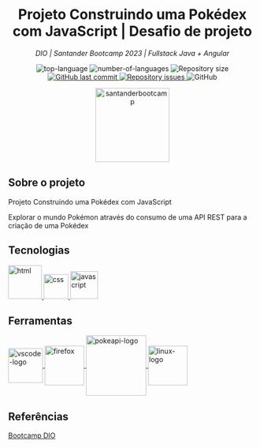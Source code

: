 <h1 align="center">Projeto Construindo uma Pokédex com JavaScript | Desafio de projeto</h1>

<p align="center"><i>DIO | Santander Bootcamp 2023 | Fullstack Java + Angular</i></p>

<p align="center" display="inline-block">
  <img src="https://img.shields.io/github/languages/top/eltonmorenocl/js-developer-pokedex" alt="top-language"/>
  <img src="https://img.shields.io/github/languages/count/eltonmorenocl/js-developer-pokedex" alt="number-of-languages"/>
  <img alt="Repository size" src="https://img.shields.io/github/repo-size/eltonmorenocl/js-developer-pokedex">
  <a href="https://github.com/eltonmorenocl/js-developer-pokedex/commits/master">
    <img alt="GitHub last commit" src="https://img.shields.io/github/last-commit/eltonmorenocl/js-developer-pokedex">
  </a>

  <a href="https://github.com/eltonmorenocl/js-developer-pokedex">
    <img alt="Repository issues" src="https://img.shields.io/github/issues/eltonmorenocl/js-developer-pokedex">
  </a>

  <img alt="GitHub" src="https://img.shields.io/github/license/eltonmorenocl/js-developer-pokedex">
  </p>
</p>
<p align="center">
  <a href="https://web.dio.me/track/santander-bootcamp-2023-fullstack-java-angular">
    <img width="150" src="https://hermes.dio.me/tracks/afebe5ed-2b18-438a-95b0-2c971e9aeff9.png" alt="santanderbootcamp"  text-align: center>
  </a>  
</p>

##  Sobre o projeto

Projeto Construindo uma Pokédex com JavaScript 

Explorar o mundo Pokémon através do consumo de uma API REST para a criação de uma Pokédex 



## Tecnologias

<p display="inline-block">
  <a href="https://developer.mozilla.org/pt-BR/docs/Web/HTML">
    <img width="68" src="https://upload.wikimedia.org/wikipedia/commons/thumb/6/61/HTML5_logo_and_wordmark.svg/200px-HTML5_logo_and_wordmark.svg.png" alt="html">
  </a>
  
  <a href="https://developer.mozilla.org/pt-BR/docs/Web/CSS">
    <img width="50" src="https://upload.wikimedia.org/wikipedia/commons/thumb/d/d5/CSS3_logo_and_wordmark.svg/120px-CSS3_logo_and_wordmark.svg.png" alt="css">
  </a>
  
  <a href="https://developer.mozilla.org/pt-BR/docs/Web/JavaScript">
    <img width="56" src="https://upload.wikimedia.org/wikipedia/commons/thumb/9/99/Unofficial_JavaScript_logo_2.svg/260px-Unofficial_JavaScript_logo_2.svg.png" alt="javascript">
  </a> 
</p>


## Ferramentas

<p display="inline-block">
  <a href="https://code.visualstudio.com/">
    <img width="70" src="https://upload.wikimedia.org/wikipedia/commons/thumb/9/9a/Visual_Studio_Code_1.35_icon.svg/2048px-Visual_Studio_Code_1.35_icon.svg.png" alt="vscode-logo" align="center"/>
  </a>
  <a href="https://developer.mozilla.org/pt-BR/docs/Mozilla/Firefox">
    <img width="80" src="https://upload.wikimedia.org/wikipedia/commons/thumb/2/28/Firefox_logo%2C_2017.svg/512px-Firefox_logo%2C_2017.svg.png" alt="firefox" align="center"/>
  </a>
  <a href="https://pokeapi.co/"> 
    <img width="122" src="https://pokeapi.co/static/pokeapi_256.3fa72200.png" alt="pokeapi-logo" align="center"/>
  </a>
  <a href="https://mxlinux.org/"> 
    <img width="80" src="https://upload.wikimedia.org/wikipedia/commons/thumb/3/35/Tux.svg/150px-Tux.svg.png" alt="linux-logo" align="center"/>
  </a>
</p>


## Referências
[Bootcamp DIO](https://web.dio.me/track/santander-bootcamp-2023-fullstack-java-angular)

